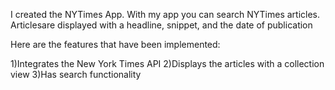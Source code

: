 I created the NYTimes App. With my app you can search NYTimes articles. Articlesare displayed with a headline, snippet, and the date of  publication

Here are the features that have been implemented:

1)Integrates the New York Times API
2)Displays the articles with a collection view
3)Has search functionality
